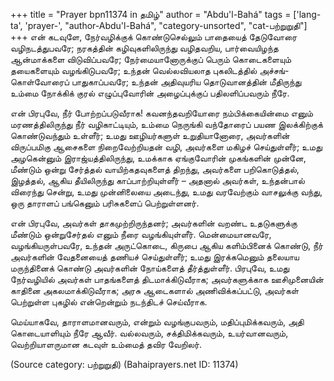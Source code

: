 +++
title = "Prayer bpn11374 in தமிழ்"
author = "Abdu'l-Bahá"
tags = ['lang-ta', 'prayer-', "author-Abdu'l-Bahá", "category-unsorted", "cat-பற்றுறுதி"]
+++
என் கடவுளே, நேர்வழிக்குக் கொண்டுசெல்லும் பாதையைத் தேடுவோரை வழிநடத்துபவரே; நரகத்தின் கழிவுகளிலிருந்து வழிதவறிய, பார்வையிழந்த ஆன்மாக்களை விடுவிப்பவரே; நேர்மையானோருக்குப் பெரும் கொடைகளையும் தயைகளையும் வழங்கிடுபவரே; உந்தன் வெல்லவியலாத புகலிடத்தில் அச்சங்-கொள்வோரைப்  பாதுகாப்பவரே; உந்தன் அதிவுயரிய தொடுவானத்தின் மீதிருந்து உம்மை நோக்கிக் குரல் எழுப்புவோரின் அழைப்புக்குப் பதிலளிப்பவரும் நீரே. 

என் பிரபுவே, நீர் போற்றப்படுவீராக! கவனந்தவறியோரை  நம்பிக்கையின்மை எனும் மரணத்திலிருந்து நீர் வழிகாட்டியும், உம்மை நெருங்கி வந்தோரைப்  பயண இலக்கிற்குக் கொண்டுவந்தும் உள்ளீர்; உமது ஊழியர்களுள் உறுதியானோரை, அவர்களின் விருப்பமிகு ஆசைகளை நிறைவேற்றியதன் வழி, அவர்களை மகிழச் செய்துள்ளீர்; உமது அழகென்னும் இராஜ்யத்திலிருந்து, உமக்காக ஏங்குவோரின் முகங்களின் முன்னே, மீண்டும் ஒன்று சேர்த்தல் வாயிற்கதவுகளைத்  திறந்து, அவர்களை பறிகொடுத்தல், இழத்தல், ஆகிய தீயிலிருந்து காப்பாற்றியுள்ளீர் – அதனால் அவர்கள், உந்தன்பால் விரைந்து சென்று, உமது முன்னிலையை அடைந்து, உமது வரவேற்கும் வாசலுக்கு வந்து, ஒரு தாராளப் பங்கெனும் பரிசுகளைப்  பெற்றுள்ளனர்.

என் பிரபுவே, அவர்கள் தாகமுற்றிருந்தனர்; அவர்களின் வறண்ட உதடுகளுக்கு மீண்டும் ஒன்றுசேர்தல் எனும் நீரை வழங்கியுள்ளீர். மென்மையானவரே, வழங்கியருள்பவரே, உந்தன் அருட்கொடை, கிருபை ஆகிய களிம்பினைக் கொண்டு, நீர் அவர்களின் வேதனையைத்  தணியச் செய்துள்ளீர்; உமது இரக்கமெனும் தலையாய மருந்தினைக் கொண்டு அவர்களின் நோய்களைத் தீர்த்துள்ளீர். பிரபுவே, உமது நேர்வழியில் அவர்கள்  பாதங்களைத் திடமாக்கிடுவீராக; அவர்களுக்காக ஊசிமுனையின் காதினை அகலமாக்கிடுவீராக; அரசு ஆடைகளால் அணிவிக்கப்பட்டு, அவர்கள் பெற்றுள்ள புகழில் என்றென்றும் நடந்திடச் செய்வீராக.

மெய்யாகவே, தாராளமானவரும், என்றும் வழங்குபவரும், மதிப்புமிக்கவரும், அதி கொடையாளியும் நீரே ஆவீர். வல்லவரும், சக்திமிக்கவரும், உயர்வானவரும், வெற்றியாளருமான கடவுள் உம்மைத் தவிர வேறிலர்.

(Source category: பற்றுறுதி)
(Bahaiprayers.net ID: 11374)

